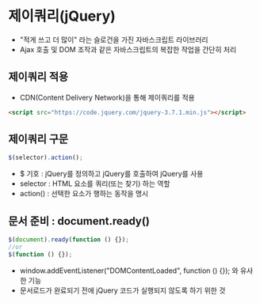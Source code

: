 # 제이쿼리(jQuery)

<!-- https://jquery.com/ -->

- "적게 쓰고 더 많이" 라는 슬로건을 가진 자바스크립트 라이브러리
- Ajax 호출 및 DOM 조작과 같은 자바스크립트의 복잡한 작업을 간단히 처리

## 제이쿼리 적용

- CDN(Content Delivery Network)을 통해 제이쿼리를 적용

```html
<script src="https://code.jquery.com/jquery-3.7.1.min.js"></script>
```

## 제이쿼리 구문

```js
$(selector).action();
```

- $ 기호 : jQuery를 정의하고 jQuery를 호출하여 jQuery를 사용
- selector : HTML 요소를 쿼리(또는 찾기) 하는 역할
- action() : 선택한 요소가 행하는 동작을 명시

## 문서 준비 : document.ready()

```js
$(document).ready(function () {});
//or
$(function () {});
```

- window.addEventListener("DOMContentLoaded", function () {}); 와 유사한 기능
- 문서로드가 완료되기 전에 jQuery 코드가 실행되지 않도록 하기 위한 것
